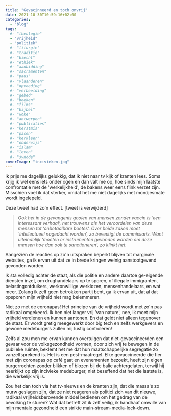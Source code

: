 ```yaml
---
title: "Gevacinneerd en toch onvrij"
date: 2021-10-30T10:59:16+02:00
categories: 
  - "blog"
tags:
  #- "theologie"
  - "vrijheid"
  - "politiek"
  #- "liturgie"
  #- "traditie"
  #- "biecht"
  #- "ethiek"
  #- "aanbidding"
  #- "sacramenten"
  #- "paus"
  #- "vlaanderen"
  #- "opvoeding"
  #- "verbeelding"
  #- "gebed"
  #- "boeken"
  #- "films"
  #- "bijbel"
  #- "woke"
  #- "antwerpen"
  #- "publicaties"
  #- "kerstmis"
  #- "pasen"
  #- "kerkleer"
  #- "onderwijs"
  #- "islam"
  #- "leven"
  #- "synode"
coverImage: "incivieken.jpg"
---
```


Ik prijs me dagelijks gelukkig, dat ik niet naar tv kijk of kranten lees. Soms krijg ik wel eens iets onder ogen en dan valt me op, hoe sinds mijn laatste confrontatie met de 'werkelijkheid', de bakens weer eens flink verzet zijn. Misschien voel ik dat sterker, omdat het me niet dagelijks met mondjesmate wordt ingelepeld.

Deze tweet had zo'n effect. [tweet is verwijderd]

> *Ook het in de gevangenis gooien van mensen zonder vaccin is ‘een interessant verhaal‘, net trouwens als het veroordelen van deze mensen tot ‘onbetaalbare boetes‘. Over beide zaken moet ‘intellectueel nagedacht worden‘, zo bevestigt de commissaris. Want uiteindelijk ‘moeten er instrumenten gevonden worden om deze mensen hoe dan ook te sanctioneren‘, zo klinkt het.*

Aangezien de reacties op zo'n uitspraken beperkt blijven tot marginale websites, ga ik ervan uit dat ze in brede kringen weinig aanstootgevend gevonden worden. 

Ik sta volledig achter de staat, als die politie en andere daartoe ge-eigende diensten inzet, om drughandelaars op te sporen, of illegale immigranten, belastingontduikers, werkonwillige werklozen, mensenhandelaars, en wat meer. Zolang ik zelf geen betrokken partij bent, ga ik ervan uit, dat al dat opsporen mijn vrijheid niet mag belemmeren.

Niet zo met de coronapas! Het principe van de vrijheid wordt met zo'n pas radikaal omgekeerd. Ik ben  niet langer vrij 'van nature', nee, ik moet mijn vrijheid verdienen en kunnen aantonen. En dat geldt niet alleen tegenover de staat. Er wordt gretig meegewerkt door big tech en zelfs werkgevers en gewone medeburgers zullen mij lustig controleren!

Zelfs al zou men me ervan kunnen overtuigen dat niet-gevaccineerden een gevaar voor de volksgezondheid vormen, door zich vrij te bewegen in de publieke ruimte, beklemt het me dat hun maatschappelijke segregatie zo vanzelfsprekend is. Het is een pest-maatregel. Elke gevaccineerde die fier met zijn coronapas op café gaat en evenementen bezoekt, heeft zijn eigen burgerrechten zonder blikken of blozen bij de balie achtergelaten, terwijl hij neerkijkt op zijn incivieke medeburger, niet beseffend dat het die laatste is, die werkelijk vrij is.

Zou het dan toch via het tv-nieuws en de kranten zijn, dat die massa's zo murw geslagen zijn, dat ze niet reageren als politici zich van dit nieuwe, radikaal vrijheidsberovende middel bedienen om het gedrag van de bevolking te sturen? Wat dat betreft zit ik zelf veilig, ik handhaaf omwille van mijn mentale gezondheid een strikte main-stream-media-lock-down.

